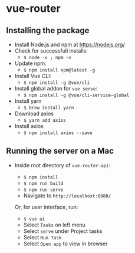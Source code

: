 # vue-router

## Installing the package
- Install Node.js and npm at https://nodejs.org/
- Check for successfull installs:
  - `$ node -v ; npm -v`
- Update npm:
  - `$ npm install npm@latest -g`
- Install Vue CLI:
  - `$ npm install -g @vue/cli`
- Install global addon for `vue serve`:
  - `$ npm install -g @vue/cli-service-global`
- Install yarn
  - `$ brew install yarn`
- Download axios
  - `$ yarn add axios`
- Install axios
  - `$ npm install axios --save`

## Running the server on a Mac
- Inside root directory of `vue-router-api`:
  - `$ npm install`
  - `$ npm run build`
  - `$ npm run serve`
  - Navigate to `http://localhost:8080/`
  
  Or, for user interface, run:
  - `$ vue ui`
  - Select `Tasks` on left menu
  - Select `serve` under Project tasks
  - Select `Run Task`
  - Select `Open app` to view in browser
